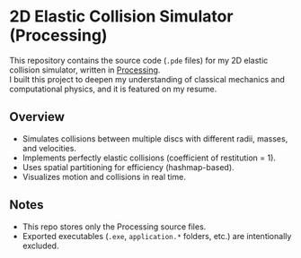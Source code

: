 # 2D Elastic Collision Simulator (Processing)

This repository contains the source code (`.pde` files) for my 2D elastic collision simulator, written in [Processing](https://processing.org/).  
I built this project to deepen my understanding of classical mechanics and computational physics, and it is featured on my resume.

## Overview
- Simulates collisions between multiple discs with different radii, masses, and velocities.  
- Implements perfectly elastic collisions (coefficient of restitution = 1).  
- Uses spatial partitioning for efficiency (hashmap-based).  
- Visualizes motion and collisions in real time.  

## Notes
- This repo stores only the Processing source files.  
- Exported executables (`.exe`, `application.*` folders, etc.) are intentionally excluded.  
